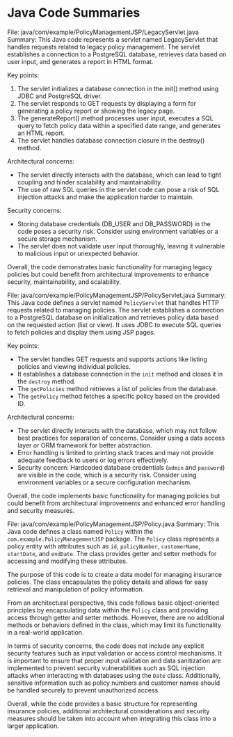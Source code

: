 # Java Code Summaries

File: java/com/example/PolicyManagementJSP/LegacyServlet.java
Summary: This Java code represents a servlet named LegacyServlet that handles requests related to legacy policy management. The servlet establishes a connection to a PostgreSQL database, retrieves data based on user input, and generates a report in HTML format.

Key points:
1. The servlet initializes a database connection in the init() method using JDBC and PostgreSQL driver.
2. The servlet responds to GET requests by displaying a form for generating a policy report or showing the legacy page.
3. The generateReport() method processes user input, executes a SQL query to fetch policy data within a specified date range, and generates an HTML report.
4. The servlet handles database connection closure in the destroy() method.

Architectural concerns:
- The servlet directly interacts with the database, which can lead to tight coupling and hinder scalability and maintainability.
- The use of raw SQL queries in the servlet code can pose a risk of SQL injection attacks and make the application harder to maintain.

Security concerns:
- Storing database credentials (DB_USER and DB_PASSWORD) in the code poses a security risk. Consider using environment variables or a secure storage mechanism.
- The servlet does not validate user input thoroughly, leaving it vulnerable to malicious input or unexpected behavior.

Overall, the code demonstrates basic functionality for managing legacy policies but could benefit from architectural improvements to enhance security, maintainability, and scalability.

File: java/com/example/PolicyManagementJSP/PolicyServlet.java
Summary: This Java code defines a servlet named `PolicyServlet` that handles HTTP requests related to managing policies. The servlet establishes a connection to a PostgreSQL database on initialization and retrieves policy data based on the requested action (list or view). It uses JDBC to execute SQL queries to fetch policies and display them using JSP pages.

Key points:
- The servlet handles GET requests and supports actions like listing policies and viewing individual policies.
- It establishes a database connection in the `init` method and closes it in the `destroy` method.
- The `getPolicies` method retrieves a list of policies from the database.
- The `getPolicy` method fetches a specific policy based on the provided ID.

Architectural concerns:
- The servlet directly interacts with the database, which may not follow best practices for separation of concerns. Consider using a data access layer or ORM framework for better abstraction.
- Error handling is limited to printing stack traces and may not provide adequate feedback to users or log errors effectively.
- Security concern: Hardcoded database credentials (`admin` and `password`) are visible in the code, which is a security risk. Consider using environment variables or a secure configuration mechanism.

Overall, the code implements basic functionality for managing policies but could benefit from architectural improvements and enhanced error handling and security measures.

File: java/com/example/PolicyManagementJSP/Policy.java
Summary: This Java code defines a class named `Policy` within the `com.example.PolicyManagementJSP` package. The `Policy` class represents a policy entity with attributes such as `id`, `policyNumber`, `customerName`, `startDate`, and `endDate`. The class provides getter and setter methods for accessing and modifying these attributes.

The purpose of this code is to create a data model for managing insurance policies. The class encapsulates the policy details and allows for easy retrieval and manipulation of policy information.

From an architectural perspective, this code follows basic object-oriented principles by encapsulating data within the `Policy` class and providing access through getter and setter methods. However, there are no additional methods or behaviors defined in the class, which may limit its functionality in a real-world application.

In terms of security concerns, the code does not include any explicit security features such as input validation or access control mechanisms. It is important to ensure that proper input validation and data sanitization are implemented to prevent security vulnerabilities such as SQL injection attacks when interacting with databases using the `Date` class. Additionally, sensitive information such as policy numbers and customer names should be handled securely to prevent unauthorized access.

Overall, while the code provides a basic structure for representing insurance policies, additional architectural considerations and security measures should be taken into account when integrating this class into a larger application.

